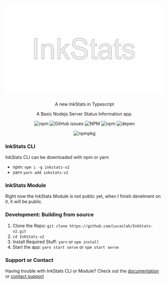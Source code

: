 <h1 align="center">
<img alt="npm" src="8F2D7C6C-A2B5-4D0D-AACA-1719AD9BB1AF.jpeg">
</h1>

<p align="center">
  A new InkStats in Typescript
</p>
<p align="center">
  A Basic Nodejs Server Status Information app.
  </p>
<p align="center">
  <img alt="npm" src="https://img.shields.io/npm/v/inkstats-v2">
  <img alt="GitHub issues" src="https://img.shields.io/github/issues/lucaslah/inkstats-v2">
  <img alt="NPM" src="https://img.shields.io/npm/l/inkstats-v2">
  <img alt="npm" src="https://img.shields.io/npm/dw/inkstats-v2">
  <img alt="depen" src="https://david-dm.org/Lucaslah/inkstats-v2.svg">
  </p>
  <p align="center">
  <img alt="npmpkg" src="https://nodei.co/npm/inkstats-v2.png" herf="https://npmjs.org/package/inkstats-v2">
  </p>

### InkStats CLI

InkStats CLI can be downloaded with npm or yarn

- npm: `npm i -g inkstats-v2`
- yarn `yarn add inkstats-v2`

### InkStats Module

Right now the InkStats Module is not public yet, when I finish develment on it, it will be public.

### Development: Building from source
1. Clone the Repo: `git clone https://github.com/Lucaslah/InkStats-v2.git`
2. `cd InkStats-v2`
3. Install Required Stuff: `yarn` or `npm install`
4. Start the app: `yarn start serve` or `npm start serve`

### Support or Contact

Having trouble with InkStats CLI or Module? Check out the [documentation](https://example.com) or [contact support](https://example.com)
